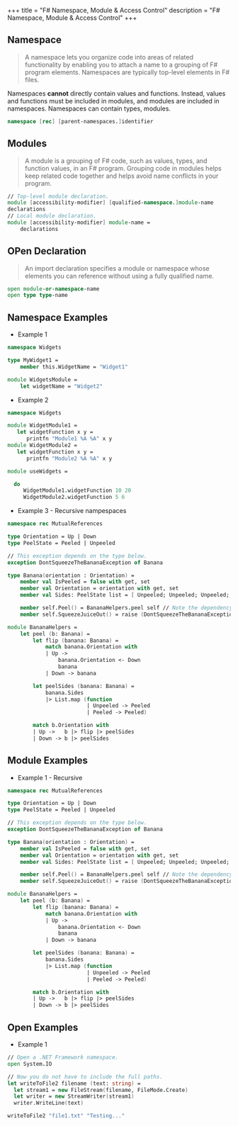 +++
title = "F# Namespace, Module & Access Control"
description = "F# Namespace, Module & Access Control"
+++

## Namespace

> A namespace lets you organize code into areas of related functionality by enabling you to attach a name to a grouping of F# program elements. Namespaces are typically top-level elements in F# files.

Namespaces __cannot__ directly contain values and functions. Instead, values and functions must be included in modules, and modules are included in namespaces. Namespaces can contain types, modules.

```fsharp
namespace [rec] [parent-namespaces.]identifier
```

## Modules

>  A module is a grouping of F# code, such as values, types, and function values, in an F# program. Grouping code in modules helps keep related code together and helps avoid name conflicts in your program.

```fsharp
// Top-level module declaration.
module [accessibility-modifier] [qualified-namespace.]module-name
declarations
// Local module declaration.
module [accessibility-modifier] module-name =
    declarations
```


## OPen Declaration

> An import declaration specifies a module or namespace whose elements you can reference without using a fully qualified name.

```fsharp
open module-or-namespace-name
open type type-name
```


## Namespace Examples

- Example 1

```fsharp
namespace Widgets

type MyWidget1 =
    member this.WidgetName = "Widget1"

module WidgetsModule =
    let widgetName = "Widget2"

```


- Example 2


```fsharp
namespace Widgets

module WidgetModule1 =
   let widgetFunction x y =
      printfn "Module1 %A %A" x y
module WidgetModule2 =
   let widgetFunction x y =
      printfn "Module2 %A %A" x y

module useWidgets =

  do
     WidgetModule1.widgetFunction 10 20
     WidgetModule2.widgetFunction 5 6


```


- Example 3 - Recursive nampespaces

```fsharp
namespace rec MutualReferences

type Orientation = Up | Down
type PeelState = Peeled | Unpeeled

// This exception depends on the type below.
exception DontSqueezeTheBananaException of Banana

type Banana(orientation : Orientation) =
    member val IsPeeled = false with get, set
    member val Orientation = orientation with get, set
    member val Sides: PeelState list = [ Unpeeled; Unpeeled; Unpeeled; Unpeeled] with get, set

    member self.Peel() = BananaHelpers.peel self // Note the dependency on the BananaHelpers module.
    member self.SqueezeJuiceOut() = raise (DontSqueezeTheBananaException self) // This member depends on the exception above.

module BananaHelpers =
    let peel (b: Banana) =
        let flip (banana: Banana) =
            match banana.Orientation with
            | Up ->
                banana.Orientation <- Down
                banana
            | Down -> banana

        let peelSides (banana: Banana) =
            banana.Sides
            |> List.map (function
                         | Unpeeled -> Peeled
                         | Peeled -> Peeled)

        match b.Orientation with
        | Up ->   b |> flip |> peelSides
        | Down -> b |> peelSides
```



## Module Examples


- Example 1 - Recursive

```fsharp 
namespace rec MutualReferences

type Orientation = Up | Down
type PeelState = Peeled | Unpeeled

// This exception depends on the type below.
exception DontSqueezeTheBananaException of Banana

type Banana(orientation : Orientation) =
    member val IsPeeled = false with get, set
    member val Orientation = orientation with get, set
    member val Sides: PeelState list = [ Unpeeled; Unpeeled; Unpeeled; Unpeeled] with get, set

    member self.Peel() = BananaHelpers.peel self // Note the dependency on the BananaHelpers module.
    member self.SqueezeJuiceOut() = raise (DontSqueezeTheBananaException self) // This member depends on the exception above.

module BananaHelpers =
    let peel (b: Banana) =
        let flip (banana: Banana) =
            match banana.Orientation with
            | Up ->
                banana.Orientation <- Down
                banana
            | Down -> banana

        let peelSides (banana: Banana) =
            banana.Sides
            |> List.map (function
                         | Unpeeled -> Peeled
                         | Peeled -> Peeled)

        match b.Orientation with
        | Up ->   b |> flip |> peelSides
        | Down -> b |> peelSides

```


## Open Examples

- Example 1

```fsharp 
// Open a .NET Framework namespace.
open System.IO

// Now you do not have to include the full paths.
let writeToFile2 filename (text: string) =
  let stream1 = new FileStream(filename, FileMode.Create)
  let writer = new StreamWriter(stream1)
  writer.WriteLine(text)

writeToFile2 "file1.txt" "Testing..."


```